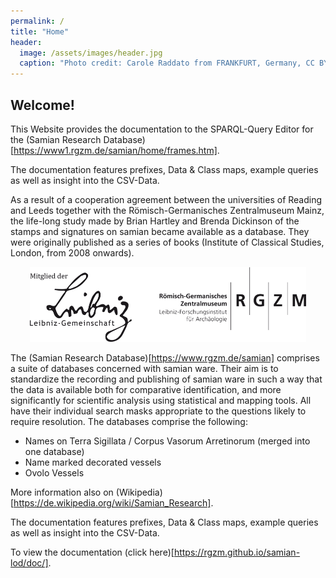 ```yaml
---
permalink: /
title: "Home"
header:
  image: /assets/images/header.jpg
  caption: "Photo credit: Carole Raddato from FRANKFURT, Germany, CC BY-SA 2.0, via [**Wikimedia Commons**](https://commons.wikimedia.org/wiki/File:Terra_sigillata,_Gallo-Roman_Museum_of_Tongeren,_Belgium_(27032316984).jpg)"
---
```


## Welcome!

This Website provides the documentation to the SPARQL-Query Editor for the (Samian Research Database)[https://www1.rgzm.de/samian/home/frames.htm].

The documentation features prefixes, Data & Class maps, example queries as well as insight into the CSV-Data.

As a result of a cooperation agreement between the universities of Reading and Leeds together with the Römisch-Germanisches Zentralmuseum Mainz, the life-long study made by Brian Hartley and Brenda Dickinson of the stamps and signatures on samian became available as a database. They were originally published as a series of books (Institute of Classical Studies, London, from 2008 onwards).

<p>
    <center><img src="https://github.com/RGZM/samian-lod/raw/main/assets/images/leibniz_rgzm_logo.png" style="height:120px;"></center>
</p>

The (Samian Research Database)[https://www.rgzm.de/samian] comprises a suite of databases concerned with samian ware. Their aim is to standardize the recording and publishing of samian ware in such a way that the data is available both for comparative identification, and more significantly for scientific analysis using statistical and mapping tools. All have their individual search masks appropriate to the questions likely to require resolution. The databases comprise the following:

-   Names on Terra Sigillata / Corpus Vasorum Arretinorum (merged into one database)
-   Name marked decorated vessels
-   Ovolo Vessels

More information also on (Wikipedia)[https://de.wikipedia.org/wiki/Samian_Research].

The documentation features prefixes, Data & Class maps, example queries as well as insight into the CSV-Data.

To view the documentation (click here)[https://rgzm.github.io/samian-lod/doc/].
